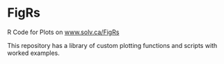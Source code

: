 # FigRs
R Code for Plots on www.solv.ca/FigRs

This repository has a library of custom plotting functions and scripts with worked examples.
